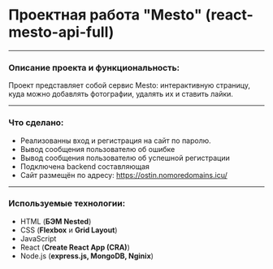 # Проектная работа  "Mesto" (react-mesto-api-full)
***
### Описание проекта и функциональность:
Проект представляет собой сервис Mesto: интерактивную страницу, куда можно добавлять фотографии, удалять их и ставить лайки.
***
### Что сделано:  
* Реализованны вход и регистрация на сайт по паролю.  
* Вывод сообщения пользователю об ошибке  
* Вывод сообщения пользователю об успешной регистрации 
* Подключена backend составляющая 
* Сайт размещён по адресу: https://ostin.nomoredomains.icu/
***
### Используемые технологии:
* HTML (**БЭМ Nested**)
* CSS (**Flexbox** и **Grid Layout**)  
* JavaScript
* React (**Create React App (CRA)**)
* Node.js (**express.js, MongoDB, Nginix**)
